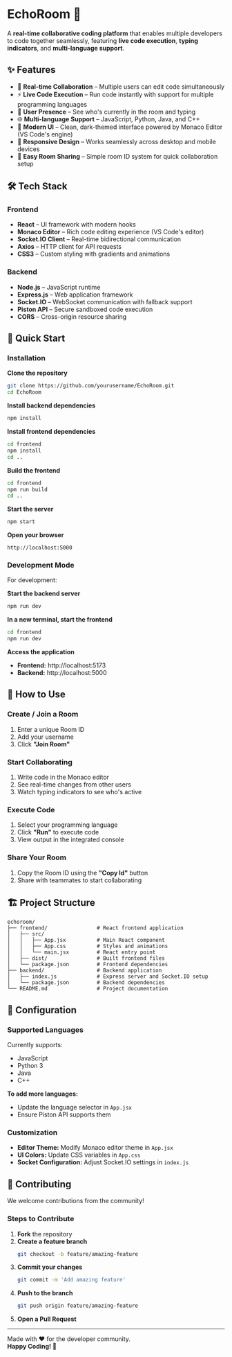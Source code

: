 # EchoRoom 🚀

A **real-time collaborative coding platform** that enables multiple developers to code together seamlessly, featuring **live code execution**, **typing indicators**, and **multi-language support**.



## ✨ Features


- 🔄 **Real-time Collaboration** – Multiple users can edit code simultaneously  
- ⚡ **Live Code Execution** – Run code instantly with support for multiple programming languages  
- 👥 **User Presence** – See who's currently in the room and typing  
- 🌐 **Multi-language Support** – JavaScript, Python, Java, and C++  
- 🎨 **Modern UI** – Clean, dark-themed interface powered by Monaco Editor (VS Code's engine)  
- 📱 **Responsive Design** – Works seamlessly across desktop and mobile devices  
- 🔗 **Easy Room Sharing** – Simple room ID system for quick collaboration setup  



## 🛠️ Tech Stack


### **Frontend**
- **React** – UI framework with modern hooks  
- **Monaco Editor** – Rich code editing experience (VS Code's editor)  
- **Socket.IO Client** – Real-time bidirectional communication  
- **Axios** – HTTP client for API requests  
- **CSS3** – Custom styling with gradients and animations  

### **Backend**
- **Node.js** – JavaScript runtime  
- **Express.js** – Web application framework  
- **Socket.IO** – WebSocket communication with fallback support  
- **Piston API** – Secure sandboxed code execution  
- **CORS** – Cross-origin resource sharing  



## 🚀 Quick Start


### **Installation**

**Clone the repository**
```bash
git clone https://github.com/yourusername/EchoRoom.git
cd EchoRoom
```

**Install backend dependencies**
```bash
npm install
```

**Install frontend dependencies**
```bash
cd frontend
npm install
cd ..
```

**Build the frontend**
```bash
cd frontend
npm run build
cd ..
```

**Start the server**
```bash
npm start
```

**Open your browser**
```
http://localhost:5000
```



### **Development Mode**
For development:

**Start the backend server**
```bash
npm run dev
```

**In a new terminal, start the frontend**
```bash
cd frontend
npm run dev
```

**Access the application**
- **Frontend:** http://localhost:5173  
- **Backend:** http://localhost:5000  



## 📖 How to Use


### **Create / Join a Room**
1. Enter a unique Room ID  
2. Add your username  
3. Click **"Join Room"**  

### **Start Collaborating**
1. Write code in the Monaco editor  
2. See real-time changes from other users  
3. Watch typing indicators to see who's active  

### **Execute Code**
1. Select your programming language  
2. Click **"Run"** to execute code  
3. View output in the integrated console  

### **Share Your Room**
1. Copy the Room ID using the **"Copy Id"** button  
2. Share with teammates to start collaborating  



## 🏗️ Project Structure


```plaintext
echoroom/
├── frontend/                # React frontend application
│   ├── src/
│   │   ├── App.jsx          # Main React component
│   │   ├── App.css          # Styles and animations
│   │   └── main.jsx         # React entry point
│   ├── dist/                # Built frontend files
│   └── package.json         # Frontend dependencies
├── backend/                 # Backend application
│   ├── index.js             # Express server and Socket.IO setup
│   └── package.json         # Backend dependencies
└── README.md                # Project documentation
```





## 🔧 Configuration


### **Supported Languages**
Currently supports:
- JavaScript  
- Python 3  
- Java  
- C++  

**To add more languages:**
- Update the language selector in `App.jsx`  
- Ensure Piston API supports them  



### **Customization**
- **Editor Theme:** Modify Monaco editor theme in `App.jsx`  
- **UI Colors:** Update CSS variables in `App.css`  
- **Socket Configuration:** Adjust Socket.IO settings in `index.js`  

## 🤝 Contributing


We welcome contributions from the community!  

### **Steps to Contribute**
1. **Fork** the repository  
2. **Create a feature branch**  
   ```bash
   git checkout -b feature/amazing-feature
   ```
3. **Commit your changes**  
   ```bash
   git commit -m 'Add amazing feature'
   ```
4. **Push to the branch**  
   ```bash
   git push origin feature/amazing-feature
   ```
5. **Open a Pull Request**  

---

Made with ❤️ for the developer community.  
**Happy Coding! 🎉**


